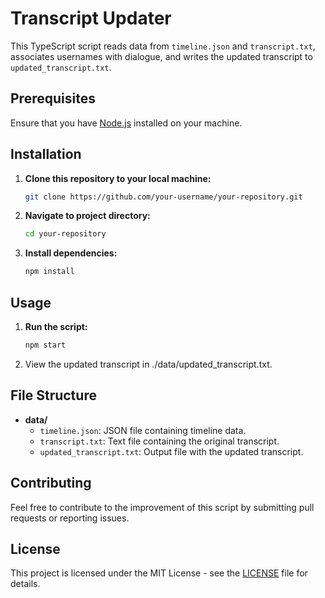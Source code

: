 # Transcript Updater

This TypeScript script reads data from `timeline.json` and `transcript.txt`, associates usernames with dialogue, and writes the updated transcript to `updated_transcript.txt`.

## Prerequisites

Ensure that you have [Node.js](https://nodejs.org/) installed on your machine.

## Installation

1. **Clone this repository to your local machine:**

   ```bash
   git clone https://github.com/your-username/your-repository.git

2. **Navigate to project directory:**
   ```bash
   cd your-repository

3. **Install dependencies:**
   ```bash
   npm install

## Usage

1. **Run the script:**
   ```bash
   npm start

2. View the updated transcript in ./data/updated_transcript.txt.

## File Structure

- **data/**
  - `timeline.json`: JSON file containing timeline data.
  - `transcript.txt`: Text file containing the original transcript.
  - `updated_transcript.txt`: Output file with the updated transcript.

## Contributing

Feel free to contribute to the improvement of this script by submitting pull requests or reporting issues.

## License

This project is licensed under the MIT License - see the [LICENSE](LICENSE) file for details.
